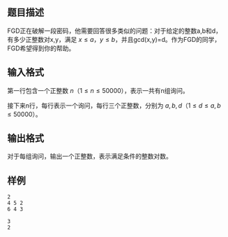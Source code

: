 ## 题目描述

FGD正在破解一段密码，他需要回答很多类似的问题：对于给定的整数a,b和d，有多少正整数对x,y，满足 $x \leq a$，$y \leq b$，并且gcd(x,y)=d。作为FGD的同学，FGD希望得到你的帮助。

## 输入格式

第一行包含一个正整数 $n$（$1 \leq n \leq 50000$），表示一共有n组询问。

接下来n行，每行表示一个询问，每行三个正整数，分别为 $a,b,d$（$1 \leq d \leq a,b \leq 50000$）。

## 输出格式

对于每组询问，输出一个正整数，表示满足条件的整数对数。

## 样例

```input1
2
4 5 2
6 4 3
```

```output1
3
2
```

